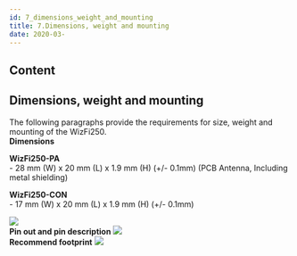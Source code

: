 ```yaml
---
id: 7_dimensions_weight_and_mounting
title: 7.Dimensions, weight and mounting
date: 2020-03-
---
```



## Content
## Dimensions, weight and mounting

The following paragraphs provide the requirements for size, weight and
mounting of the WizFi250.  
**Dimensions**

**WizFi250-PA**  
\- 28 mm (W) x 20 mm (L) x 1.9 mm (H) (+/- 0.1mm) (PCB Antenna,
Including metal shielding)  

**WizFi250-CON**  
\- 17 mm (W) x 20 mm (L) x 1.9 mm (H) (+/- 0.1mm)

![](/products/wizfi250/wizfi250ds/wifi250ds-3.png)  
**Pin out and pin description**
![](/products/wizfi250/wizfi250ds/wifi250ds-4.png)  
**Recommend footprint**
![](/products/wizfi250/wizfi250ds/wifi250ds-5.png)
